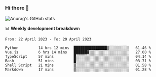### Hi there 👋
![Anurag's GitHub stats](https://github-readme-stats.vercel.app/api?username=jami1024&show_icons=true&theme=radical)

📊 **Weekly development breakdown**
<!--START_SECTION:waka-->

```text
From: 22 April 2023 - To: 29 April 2023

Python         14 hrs 12 mins  ███████████████▒░░░░░░░░░   61.46 %
Vue.js         6 hrs 14 mins   ██████▓░░░░░░░░░░░░░░░░░░   27.00 %
TypeScript     57 mins         █░░░░░░░░░░░░░░░░░░░░░░░░   04.14 %
Bash           51 mins         █░░░░░░░░░░░░░░░░░░░░░░░░   03.71 %
Shell Script   21 mins         ▒░░░░░░░░░░░░░░░░░░░░░░░░   01.58 %
Markdown       17 mins         ▒░░░░░░░░░░░░░░░░░░░░░░░░   01.28 %
```

<!--END_SECTION:waka-->
<!--
**jami1024/jami1024** is a ✨ _special_ ✨ repository because its `README.md` (this file) appears on your GitHub profile.

Here are some ideas to get you started:

- 🔭 I’m currently working on ...
- 🌱 I’m currently learning ...
- 👯 I’m looking to collaborate on ...
- 🤔 I’m looking for help with ...
- 💬 Ask me about ...
- 📫 How to reach me: ...
- 😄 Pronouns: ...
- ⚡ Fun fact: ...
-->
